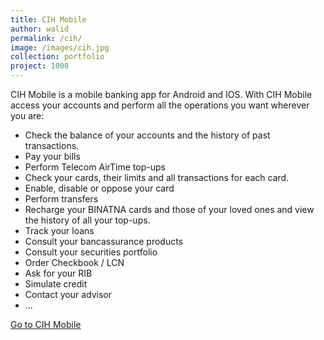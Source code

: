 ```yaml
---
title: CIH Mobile
author: walid
permalink: /cih/
image: /images/cih.jpg
collection: portfolio
project: 1000
---
```

CIH Mobile is a mobile banking app for Android and IOS.
With CIH Mobile access your accounts and perform all the operations you want wherever you are:

* Check the balance of your accounts and the history of past transactions.
* Pay your bills
* Perform Telecom AirTime top-ups
* Check your cards, their limits and all transactions for each card.
* Enable, disable or oppose your card
* Perform transfers 
* Recharge your BINATNA cards and those of your loved ones and view the history of all your top-ups.
* Track your loans 
* Consult your bancassurance products
* Consult your securities portfolio
* Order Checkbook / LCN
* Ask for your RIB
* Simulate credit
* Contact your advisor
* ...

[Go to CIH Mobile](http://www.cihmobile.ma/)
